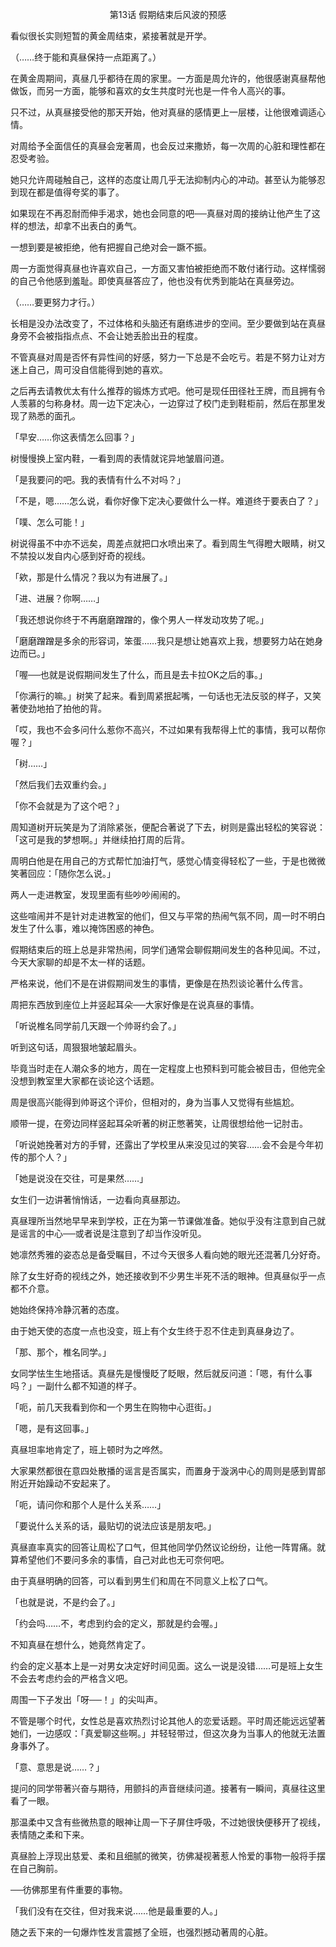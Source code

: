 <p align="center">第13话 假期结束后风波的预感</p>

看似很长实则短暂的黄金周结束，紧接著就是开学。

（……终于能和真昼保持一点距离了。）

在黄金周期间，真昼几乎都待在周的家里。一方面是周允许的，他很感谢真昼帮他做饭，而另一方面，能够和喜欢的女生共度时光也是一件令人高兴的事。

只不过，从真昼接受他的那天开始，他对真昼的感情更上一层楼，让他很难调适心情。

对周给予全面信任的真昼会宠著周，也会反过来撒娇，每一次周的心脏和理性都在忍受考验。

她只允许周碰触自己，这样的态度让周几乎无法抑制内心的冲动。甚至认为能够忍到现在都是值得夸奖的事了。

如果现在不再忍耐而伸手渴求，她也会同意的吧──真昼对周的接纳让他产生了这样的想法，却拿不出表白的勇气。

一想到要是被拒绝，他有把握自己绝对会一蹶不振。

周一方面觉得真昼也许喜欢自己，一方面又害怕被拒绝而不敢付诸行动。这样懦弱的自己令他感到羞耻。即使真昼答应了，他也没有优秀到能站在真昼旁边。

（……要更努力才行。）

长相是没办法改变了，不过体格和头脑还有磨练进步的空间。至少要做到站在真昼身旁不会被指指点点、不会让她丢脸出丑的程度。

不管真昼对周是否怀有异性间的好感，努力一下总是不会吃亏。若是不努力让对方迷上自己，周可没自信能得到她的喜欢。

之后再去请教优太有什么推荐的锻炼方式吧。他可是现任田径社王牌，而且拥有令人羡慕的匀称身材。周一边下定决心，一边穿过了校门走到鞋柜前，然后在那里发现了熟悉的面孔。

「早安……你这表情怎么回事？」

树慢慢换上室内鞋，一看到周的表情就诧异地皱眉问道。

「是我要问的吧。我的表情有什么不对吗？」

「不是，嗯……怎么说，看你好像下定决心要做什么一样。难道终于要表白了？」

「噗、怎么可能！」

树说得虽不中亦不远矣，周差点就把口水喷出来了。看到周生气得瞪大眼睛，树又不禁投以发自内心感到好奇的视线。

「欸，那是什么情况？我以为有进展了。」

「进、进展？你啊……」

「我还想说你终于不再磨磨蹭蹭的，像个男人一样发动攻势了呢。」

「磨磨蹭蹭是多余的形容词，笨蛋……我只是想让她喜欢上我，想要努力站在她身边而已。」

「喔──也就是说假期间发生了什么，而且是去卡拉OK之后的事。」

「你满行的嘛。」树笑了起来。看到周紧抿起嘴，一句话也无法反驳的样子，又笑著使劲地拍了拍他的背。

「哎，我也不会多问什么惹你不高兴，不过如果有我帮得上忙的事情，我可以帮你喔？」

「树……」

「然后我们去双重约会。」

「你不会就是为了这个吧？」

周知道树开玩笑是为了消除紧张，便配合著说了下去，树则是露出轻松的笑容说：「这可是我的梦想啊。」并继续拍打周的后背。

周明白他是在用自己的方式帮忙加油打气，感觉心情变得轻松了一些，于是也微微笑著回应：「随你怎么说。」

两人一走进教室，发现里面有些吵吵闹闹的。

这些喧闹并不是针对走进教室的他们，但又与平常的热闹气氛不同，周一时不明白发生了什么事，难以掩饰困惑的神色。

假期结束后的班上总是非常热闹，同学们通常会聊假期间发生的各种见闻。不过，今天大家聊的却是不太一样的话题。

严格来说，他们不是在讲假期间发生的事情，更像是在热烈谈论著什么传言。

周把东西放到座位上并竖起耳朵──大家好像是在说真昼的事情。

「听说椎名同学前几天跟一个帅哥约会了。」

听到这句话，周狠狠地皱起眉头。

毕竟当时走在人潮众多的地方，周在一定程度上也预料到可能会被目击，但他完全没想到教室里大家都在谈论这个话题。

周是很高兴能得到帅哥这个评价，但相对的，身为当事人又觉得有些尴尬。

顺带一提，在旁边同样竖起耳朵听著的树正憋著笑，让周很想给他一记肘击。

「听说她挽著对方的手臂，还露出了学校里从来没见过的笑容……会不会是今年初传的那个人？」

「她是说没在交往，可是果然……」

女生们一边讲著悄悄话，一边看向真昼那边。

真昼理所当然地早早来到学校，正在为第一节课做准备。她似乎没有注意到自己就是谣言的中心──或者说是注意到了却当作没听见。

她凛然秀雅的姿态总是备受瞩目，不过今天很多人看向她的眼光还混著几分好奇。

除了女生好奇的视线之外，她还接收到不少男生半死不活的眼神。但真昼似乎一点都不介意。

她始终保持冷静沉著的态度。

由于她天使的态度一点也没变，班上有个女生终于忍不住走到真昼身边了。

「那、那个，椎名同学。」

女同学怯生生地搭话。真昼先是慢慢眨了眨眼，然后就反问道：「嗯，有什么事吗？」一副什么都不知道的样子。

「呃，前几天我看到你和一个男生在购物中心逛街。」

「嗯，是有这回事。」

真昼坦率地肯定了，班上顿时为之哗然。

大家果然都很在意四处散播的谣言是否属实，而置身于漩涡中心的周则是感到胃部附近开始躁动不安起来了。

「呃，请问你和那个人是什么关系……」

「要说什么关系的话，最贴切的说法应该是朋友吧。」

真昼直率真实的回答让周松了口气，但其他同学仍然议论纷纷，让他一阵胃痛。就算希望他们不要问多余的事情，自己对此也无可奈何吧。

由于真昼明确的回答，可以看到男生们和周在不同意义上松了口气。

「也就是说，不是约会了。」

「约会吗……不，考虑到约会的定义，那就是约会喔。」

不知真昼在想什么，她竟然肯定了。

约会的定义基本上是一对男女决定好时间见面。这么一说是没错……可是班上女生不会去考虑约会的严格含义吧。

周围一下子发出「呀──！」的尖叫声。

不管是哪个时代，女性总是喜欢热烈讨论其他人的恋爱话题。平时周还能远远望著她们，一边感叹：「真爱聊这些啊。」并轻轻带过，但这次身为当事人的他就无法置身事外了。

「意、意思是说……？」

提问的同学带著兴奋与期待，用颤抖的声音继续问道。接著有一瞬间，真昼往这里看了一眼。

那温柔中又含有些微热意的眼神让周一下子屏住呼吸，不过她很快便移开了视线，表情随之柔和下来。

真昼脸上浮现出慈爱、柔和且细腻的微笑，彷佛凝视著惹人怜爱的事物一般将手摆在自己胸前。

──彷佛那里有件重要的事物。

「我们没有在交往，但对我来说……他是最重要的人。」

随之丢下来的一句爆炸性发言震撼了全班，也强烈撼动著周的心脏。

